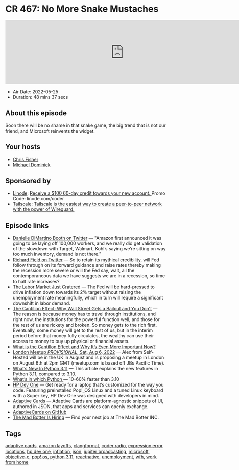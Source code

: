 # CR 467: No More Snake Mustaches

<iframe src="https://player.fireside.fm/v2/MLf2ZzhC+zhuiX0A_?theme=dark" width="740" height="200" frameborder="0" scrolling="no"></iframe>

* Air Date: 2022-05-25
* Duration: 48 mins 37 secs

## About this episode

Soon there will be no shame in that snake game, the big trend that is not our friend, and Microsoft reinvents the widget.

## Your hosts
* [Chris Fisher](https://coder.show/hosts/chrislas)
* [Michael Dominick](https://coder.show/hosts/michael)

## Sponsored by

  * [Linode](https://linode.com/coder): [Receive a $100 60-day credit towards your new account. ](https://linode.com/coder) Promo Code: linode.com/coder
  * [Tailscale](https://tailscale.com/coder): [Tailscale is the easiest way to create a peer-to-peer network with the power of Wireguard. ](https://tailscale.com/coder)



## Episode links

  * [Danielle DiMartino Booth on Twitter](https://twitter.com/DiMartinoBooth/status/1528121702286254080 "Danielle DiMartino Booth on Twitter") — "Amazon first announced it was going to be laying off 100,000 workers, and we really did get validation of the slowdown with Target, Walmart, Kohl’s saying we’re sitting on way too much inventory, demand is not there."
  * [Richard Field on Twitter](https://twitter.com/tyillc/status/1528403159156150272 "Richard Field on Twitter") — So to retain its mythical credibility, will Fed follow through on its forward guidance and raise rates thereby making the recession more severe or will the Fed say, wait, all the contemporaneous data we have suggests we are in a recession, so time to halt rate increases?
  * [The Labor Market Just Cratered](https://www.zerohedge.com/markets/fed-mission-accomplished-real-time-indicators-show-labor-market-just-cratered "The Labor Market Just Cratered") — The Fed will be hard-pressed to drive inflation down towards its 2% target without raising the unemployment rate meaningfully, which in turn will require a significant downshift in labor demand. 
  * [The Cantillon Effect: Why Wall Street Gets a Bailout and You Don't](https://mattstoller.substack.com/p/the-cantillon-effect-why-wall-street?s=r "The Cantillon Effect: Why Wall Street Gets a Bailout and You Don't") — The reason is because money has to travel through institutions, and right now, the institutions for the powerful function well, and those for the rest of us are rickety and broken. So money gets to the rich first. Eventually, some money will get to the rest of us, but in the interim period before that money fully circulates, the wealthy can use their access to money to buy up physical or financial assets.
  * [What is the Cantillon Effect and Why It’s Even More Important Now?](https://www.swfinstitute.org/news/89070/what-is-the-cantillon-effect-and-why-its-even-more-important-now "What is the Cantillon Effect and Why It’s Even More Important Now?")
  * [London Meetup *PROVISIONAL*, Sat, Aug 6, 2022](https://www.meetup.com/jupiterbroadcasting/events/286056077/ "London Meetup *PROVISIONAL*, Sat, Aug 6, 2022") — Alex from Self-Hosted will be in the UK in August and is proposing a meetup in London on August 6th at 2pm GMT (meetup.com is based off JBs Pacific Time).
  * [What’s New In Python 3.11](https://docs.python.org/3.11/whatsnew/3.11.html "What’s New In Python 3.11") — This article explains the new features in Python 3.11, compared to 3.10. 
  * [What’s in which Python ](https://nedbatchelder.com/text/which-py.html "What’s in which Python ") — 10–60% faster than 3.10
  * [HP Dev One](https://hpdevone.com/ "HP Dev One") — Get ready for a laptop that’s customized for the way you code. Featuring preinstalled Pop!_OS Linux and a tuned Linux keyboard with a Super key, HP Dev One was designed with developers in mind.
  * [Adaptive Cards](https://adaptivecards.io/ "Adaptive Cards") — Adaptive Cards are platform-agnostic snippets of UI, authored in JSON, that apps and services can openly exchange.
  * [AdaptiveCards on GitHub](https://github.com/microsoft/AdaptiveCards/ "AdaptiveCards on GitHub")
  * [The Mad Botter Is Hiring](https://www.tmb.inc/careers/ "The Mad Botter Is Hiring") — Find your next job at The Mad Botter INC. 



## Tags

[adaptive cards](https://coder.show/tags/adaptive%20cards), [amazon layoffs](https://coder.show/tags/amazon%20layoffs), [clangformat](https://coder.show/tags/clangformat), [coder radio](https://coder.show/tags/coder%20radio), [expression error locations](https://coder.show/tags/expression%20error%20locations), [hp dev one](https://coder.show/tags/hp%20dev%20one), [inflation](https://coder.show/tags/inflation), [json](https://coder.show/tags/json), [jupiter broadcasting](https://coder.show/tags/jupiter%20broadcasting), [microsoft](https://coder.show/tags/microsoft), [objective-c](https://coder.show/tags/objective-c), [pop! os](https://coder.show/tags/pop!%20os), [python 3.11](https://coder.show/tags/python%203.11), [reactnative](https://coder.show/tags/reactnative), [unemployment](https://coder.show/tags/unemployment), [wfh](https://coder.show/tags/wfh), [work from home](https://coder.show/tags/work%20from%20home)